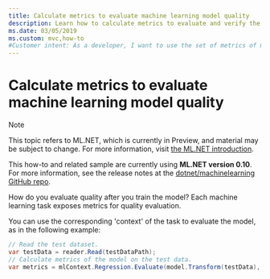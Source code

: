 ```yaml
---
title: Calculate metrics to evaluate machine learning model quality 
description: Learn how to calculate metrics to evaluate and verify the machine learning model quality with ML.NET
ms.date: 03/05/2019
ms.custom: mvc,how-to
#Customer intent: As a developer, I want to use the set of metrics of my machine learning task so that I can evaluate and verify machine learning model quality in ML.NET.
---
```

# Calculate metrics to evaluate machine learning model quality 

> [!NOTE]
> This topic refers to ML.NET, which is currently in Preview, and material may be subject to change. For more information, visit [the ML.NET introduction](https://www.microsoft.com/net/learn/apps/machine-learning-and-ai/ml-dotnet).

This how-to and related sample are currently using **ML.NET version 0.10**. For more information, see the release notes at the [dotnet/machinelearning GitHub repo](https://github.com/dotnet/machinelearning/tree/master/docs/release-notes).

How do you evaluate quality after you train the model? Each machine learning task exposes metrics for quality evaluation.

You can use the corresponding 'context' of the task to evaluate the model, as in the following example:

```csharp
// Read the test dataset.
var testData = reader.Read(testDataPath);
// Calculate metrics of the model on the test data.
var metrics = mlContext.Regression.Evaluate(model.Transform(testData), label: "Target");
```
